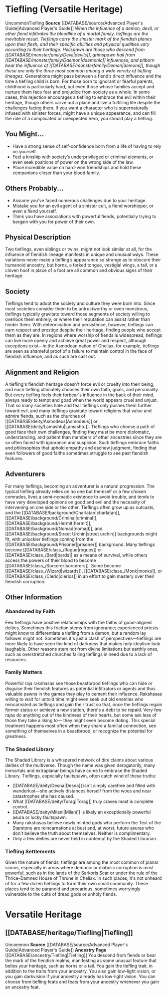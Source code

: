 ﻿---
id: '26'
name: Tiefling
source: '[[DATABASE/source/Advanced Player''s Guide|Advanced Player''s Guide]]'

---
# Tiefling (Versatile Heritage)

<span class="trait-uncommon item-trait">Uncommon</span><span class="item-trait">Tiefling</span>
**Source** [[DATABASE/source/Advanced Player's Guide|Advanced Player's Guide]] 
_When the influence of a demon, devil, or other fiend infiltrates the bloodline of a mortal family, tieflings are the inevitable result. Tieflings carry the sinister mark of the fiendish planes upon their flesh, and their specific abilities and physical qualities vary according to their heritage. Hellspawn are those who descend from [[DATABASE/monsterfamily/Devil|devils]], grimspawn hail from [[DATABASE/monsterfamily/Daemon|daemonic]] influences, and pitborn bear the influence of [[DATABASE/monsterfamily/Demon|demons]], though these are only the three most common among a wide variety of tiefling lineages._
Generations might pass between a fiend’s direct influence and the time a tiefling child is born. For those born to ignorant or fearful parents, childhood is particularly hard, but even those whose families accept and nurture them face fear and prejudice from society as a whole. In some cases, this rejection encourages a tiefling to embrace the evil within their heritage, though others carve out a place and live a fulfilling life despite the challenges facing them.
 If you want a character who is supernaturally infused with sinister forces, might have a unique appearance, and can fill the role of a complicated or unexpected hero, you should play a tiefling.

## You Might...

* Have a strong sense of self-confidence born from a life of having to rely on yourself. 
* Feel a kinship with society’s underprivileged or criminal elements, or even seek positions of power on the wrong side of the law. 
* Place incredible value on hard-won friendships and hold these companions closer than your blood family.

## Others Probably...

* Assume you’ve faced numerous challenges due to your heritage. 
* Mistake you for an evil agent of a sinister cult, a fiend worshipper, or even a fiend yourself. 
* Think you have associations with powerful fiends, potentially trying to bargain with you for power of their own.

## Physical Description

Two tieflings, even siblings or twins, might not look similar at all, for the influence of fiendish lineage manifests in unique and unusual ways. These variations never make a tiefling’s appearance so strange as to obscure their humanoid ancestry, but horns, a forked tongue, vestigial wings, a tail, or a cloven hoof in place of a foot are all common and obvious signs of their heritage.

## Society

Tieflings tend to adopt the society and culture they were born into. Since most societies consider them to be untrustworthy or even monstrous, tieflings typically gravitate toward those segments of society willing to overlook them entirely, or where their reputation can assist rather than hinder them. With determination and persistence, however, tieflings can earn respect and prestige despite their heritage, finding people who accept them as they are. In regions where worship of fiends is widespread, tieflings can live more openly and achieve great power and respect, although exceptions exist—in the Asmodean nation of Cheliax, for example, tieflings are seen as shameful proof of a failure to maintain control in the face of fiendish influence, and as such are cast out.

## Alignment and Religion

A tiefling's fiendish heritage doesn't force evil or cruelty into their being, and each tiefling ultimately chooses their own faith, goals, and personality. But every tiefling feels their forbear's influence in the back of their mind, always ready to tempt and goad when the world appears cruel and unjust. That so many societies hate and fear tieflings only pushes them further toward evil, and many tieflings gravitate toward religions that value and admire fiends, such as the churches of [[DATABASE/deity/Asmodeus|Asmodeus]] or [[DATABASE/deity/Lamashtu|Lamashtu]]. Tieflings who choose a path of good face their own challenges, finding they must be more diplomatic, understanding, and patient than members of other ancestries since they are so often faced with ignorance and suspicion. Such tieflings embrace faiths and philosophies that uphold empathy and eschew judgment, finding that even followers of good faiths sometimes struggle to see past fiendish features.

## Adventurers

For many tieflings, becoming an adventurer is a natural progression. The typical tiefling already relies on no one but themself or a few chosen comrades, lives a semi-nomadic existence to avoid trouble, and tends to have very developed opinions on good and evil and the necessity of intervening on one side or the other. Tieflings often grow up as outcasts, and the [[DATABASE/background/Charlatan|charlatan]], [[DATABASE/background/Criminal|criminal]], [[DATABASE/background/Hermit|hermit]], [[DATABASE/background/Nomad|nomad]], and [[DATABASE/background/Street Urchin|street urchin]] backgrounds might fit, with unluckier tieflings coming from the [[DATABASE/background/Prisoner|prisoner]] background. Many tieflings become [[DATABASE/class_/Rogue|rogues]] or [[DATABASE/class_/Bard|bards]] as a means of survival, while others access the powers of their blood to become [[DATABASE/class_/Sorcerer|sorcerers]]. Some become [[DATABASE/class_/Wizard|wizards]], [[DATABASE/class_/Monk|monks]], or [[DATABASE/class_/Cleric|clerics]] in an effort to gain mastery over their fiendish corruption.

## Other Information

### Abandoned by Faith

Few tieflings have positive relationships with the faiths of good-aligned deities. Sometimes this friction stems from ignorance; experienced priests might know to differentiate a tiefling from a demon, but a random lay follower might not. Sometimes it's just a clash of perspectives—tieflings are more likely to have seen the kind of darkness that makes holy idealism look laughable. Other reasons stem not from divine limitations but earthly ones, such as overstretched churches failing tieflings in need due to a lack of resources.

### Family Matters

Powerful raja rakshasas see those beastbrood tieflings who can hide or disguise their fiendish features as potential infiltrators or agents and thus valuable pawns in the games they play to cement their influence. Rakshasas willing to wait for untold time might even seek out old enemies who reincarnated as tieflings and gain their trust so that, once the tieflings regain former status or achieve a new station, there's a debt to be repaid. Very few rajas do anything out of the kindness of their hearts, but some ask less of those they take a liking to— they might even become doting. This special treatment happens most often when they share a familial connection, see something of themselves in a beastbrood, or recognize the potential for greatness.

### The Shaded Library

The Shaded Library is a whispered network of dire claims about various deities of the multiverse. Though the name was given derogatorily, many immortals and extraplanar beings have come to embrace the Shaded Library. Tieflings, especially faultspawn, often catch wind of these truths:

* [[DATABASE/deity/Desna|Desna]] isn't simply carefree and filled with wanderlust—she actively distances herself from the woes and near catastrophes she has caused.
* What [[DATABASE/deity/Torag|Torag]] truly craves most is complete control.
* [[DATABASE/deity/Milani|Milani]] is likely an exceptionally powerful asura or lucky faultspawn.
* Many rakshasas believe newly minted gods who perform the Test of the Starstone are reincarnations at best and, at worst, future asuras who don't believe the truth about themselves. Neither is complimentary.
* Only a few deities are never held in contempt by the Shaded Librarian.

### Tiefling Settlements

Given the nature of fiends, tieflings are among the most common of planar scions, especially in areas where demonic or diabolic corruption is most powerful, such as in the lands of the Sarkoris Scar or under the rule of the Thrice-Damned House of Thrune in Cheliax. In such places, it's not unheard of for a few dozen tieflings to form their own small community. These places tend to be paranoid and precarious, sometimes worryingly vulnerable to the cults of dread gods or unholy fiends.

# Versatile Heritage

## [[DATABASE/heritage/Tiefling|Tiefling]]

<span class="trait-uncommon item-trait">Uncommon</span>
**Source** [[DATABASE/source/Advanced Player's Guide|Advanced Player's Guide]] 
**Ancestry Page** [[DATABASE/ancestry/Tiefling|Tiefling]]
You descend from fiends or bear the mark of the fiendish realms, manifesting as some unusual feature that belies your heritage, such as horns or a tail. You gain the tiefling trait, in addition to the traits from your ancestry. You also gain low-light vision, or you gain darkvision if your ancestry already has low-light vision. You can choose from tiefling feats and feats from your ancestry whenever you gain an ancestry feat.